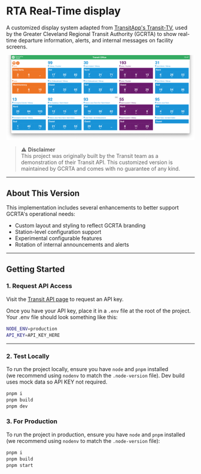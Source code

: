 # RTA Real-Time display

A customized display system adapted from [TransitApp's Transit-TV](https://github.com/TransitApp/Transit-TV), used by the Greater Cleveland Regional Transit Authority (GCRTA) to show real-time departure information, alerts, and internal messages on facility screens.

![Transit-TV Screenshot](./screenshot.png)

> ⚠️ **Disclaimer**  
> This project was originally built by the Transit team as a demonstration of their Transit API. This customized version is maintained by GCRTA and comes with no guarantee of any kind.

---

## About This Version

This implementation includes several enhancements to better support GCRTA's operational needs:

- Custom layout and styling to reflect GCRTA branding
- Station-level configuration support
- Experimental configurable features
- Rotation of internal announcements and alerts

---

## Getting Started

### 1. Request API Access

Visit the [Transit API page](https://transitapp.com/apis) to request an API key.


Once you have your API key, place it in a `.env` file at the root of the project. Your .env file should look something like this:

```bash
NODE_ENV=production
API_KEY=API_KEY_HERE
```
---

### 2. Test Locally


To run the project locally, ensure you have `node` and `pnpm` installed  
(we recommend using `nodenv` to match the `.node-version` file). Dev build uses mock data so API KEY not required.

```bash
pnpm i
pnpm build
pnpm dev
```

### 3. For Production

To run the project in production, ensure you have `node` and `pnpm` installed  
(we recommend using `nodenv` to match the `.node-version` file):

```bash
pnpm i
pnpm build
pnpm start
```